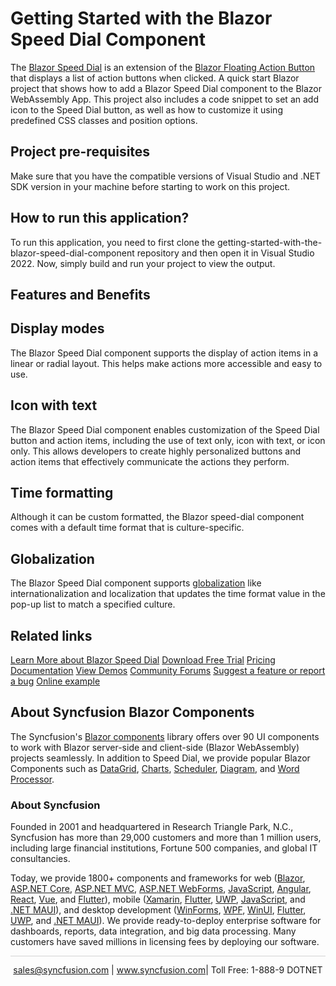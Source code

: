# Getting Started with the Blazor Speed Dial Component

The [Blazor Speed Dial](https://www.syncfusion.com/blazor-components/blazor-speeddial?utm_source=github&utm_medium=listing&utm_campaign=blazor-speed-dial-github-samples) is an extension of the [Blazor Floating Action Button](https://www.syncfusion.com/blazor-components/blazor-fab) that displays a list of action buttons when clicked. A quick start Blazor project that shows how to add a Blazor Speed Dial component to the Blazor WebAssembly App. This project also includes a code snippet to set an add icon to the Speed Dial button, as well as how to customize it using predefined CSS classes and position options.

## Project pre-requisites

Make sure that you have the compatible versions of Visual Studio and .NET SDK version in your machine before starting to work on this project.

## How to run this application?

To run this application, you need to first clone the getting-started-with-the-blazor-speed-dial-component repository and then open it in Visual Studio 2022. Now, simply build and run your project to view the output.

## Features and Benefits

## Display modes
The Blazor Speed Dial component supports the display of action items in a linear or radial layout. This helps make actions more accessible and easy to use.

## Icon with text
The Blazor Speed Dial component enables customization of the Speed Dial button and action items, including the use of text only, icon with text, or icon only. This allows developers to create highly personalized buttons and action items that effectively communicate the actions they perform.

## Time formatting
Although it can be custom formatted, the Blazor speed-dial component comes with a default time format that is culture-specific.

## Globalization
The Blazor Speed Dial component supports [globalization](https://blazor.syncfusion.com/documentation/speed-dial/globalization?utm_source=github&utm_medium=listing&utm_campaign=blazor-speed-dial-github-samples) like internationalization and localization that updates the time format value in the pop-up list to match a specified culture.

## Related links
[Learn More about Blazor Speed Dial](https://www.syncfusion.com/blazor-components/blazor-speeddial?utm_source=github&utm_medium=listing&utm_campaign=blazor-speed-dial-github-samples)
[Download Free Trial](https://www.syncfusion.com/downloads/blazor?utm_source=github&utm_medium=listing&utm_campaign=blazor-speed-dial-github-samples)
[Pricing](https://www.syncfusion.com/sales/products/blazor?utm_source=github&utm_medium=listing&utm_campaign=blazor-speed-dial-github-samples)
[Documentation](https://blazor.syncfusion.com/documentation/speeddial/getting-started?utm_source=github&utm_medium=listing&utm_campaign=blazor-speed-dial-github-samples)
[View Demos](https://blazor.syncfusion.com/demos/speeddial/defaultfunctionalities?utm_source=github&utm_medium=listing&utm_campaign=blazor-speed-dial-github-samples)
[Community Forums](https://www.syncfusion.com/forums/blazor-components?utm_source=github&utm_medium=listing&utm_campaign=blazor-speed-dial-github-samples)
[Suggest a feature or report a bug](https://www.syncfusion.com/feedback/blazor-components?utm_source=github&utm_medium=listing&utm_campaign=blazor-speed-dial-github-samples)
[Online example](https://github.com/SyncfusionExamples/getting-started-with-the-blazor-speed-dial-component?utm_source=github&utm_medium=listing&utm_campaign=blazor-speed-dial-github-samples)

## About Syncfusion Blazor Components
The Syncfusion's [Blazor components](https://www.syncfusion.com/blazor-components?utm_source=github&utm_medium=listing&utm_campaign=blazor-speed-dial-github-samples) library offers over 90 UI components to work with Blazor server-side and client-side (Blazor WebAssembly) projects seamlessly. In addition to Speed Dial, we provide popular Blazor Components such as [DataGrid](https://www.syncfusion.com/blazor-components/blazor-datagrid?utm_source=github&utm_medium=listing&utm_campaign=blazor-speed-dial-github-samples), [Charts](https://www.syncfusion.com/blazor-components/blazor-charts?utm_source=github&utm_medium=listing&utm_campaign=blazor-speed-dial-github-samples), [Scheduler](https://www.syncfusion.com/blazor-components/blazor-scheduler?utm_source=github&utm_medium=listing&utm_campaign=blazor-speed-dial-github-samples), [Diagram](https://www.syncfusion.com/blazor-components/blazor-diagram?utm_source=github&utm_medium=listing&utm_campaign=blazor-speed-dial-github-samples), and [Word Processor](https://www.syncfusion.com/blazor-components/blazor-word-processor?utm_source=github&utm_medium=listing&utm_campaign=blazor-speed-dial-github-samples).

### About Syncfusion
Founded in 2001 and headquartered in Research Triangle Park, N.C., Syncfusion has more than 29,000 customers and more than 1 million users, including large financial institutions, Fortune 500 companies, and global IT consultancies.

Today, we provide 1800+ components and frameworks for web ([Blazor](https://www.syncfusion.com/blazor-components?utm_source=github&utm_medium=listing&utm_campaign=blazor-speed-dial-github-samples), [ASP.NET Core](https://www.syncfusion.com/aspnet-core-ui-controls?utm_source=github&utm_medium=listing&utm_campaign=blazor-speed-dial-github-samples), [ASP.NET MVC](https://www.syncfusion.com/aspnet-mvc-ui-controls?utm_source=github&utm_medium=listing&utm_campaign=blazor-speed-dial-github-samples), [ASP.NET WebForms](https://www.syncfusion.com/jquery/aspnet-webforms-ui-controls?utm_source=github&utm_medium=listing&utm_campaign=blazor-speed-dial-github-samples), [JavaScript](https://www.syncfusion.com/javascript-ui-controls?utm_source=github&utm_medium=listing&utm_campaign=blazor-speed-dial-github-samples), [Angular](https://www.syncfusion.com/angular-components?utm_source=github&utm_medium=listing&utm_campaign=blazor-speed-dial-github-samples), [React](https://www.syncfusion.com/react-components?utm_source=github&utm_medium=listing&utm_campaign=blazor-speed-dial-github-samples), [Vue](https://www.syncfusion.com/vue-components?utm_source=github&utm_medium=listing&utm_campaign=blazor-speed-dial-github-samples), and [Flutter](https://www.syncfusion.com/flutter-widgets?utm_source=github&utm_medium=listing&utm_campaign=blazor-speed-dial-github-samples)), mobile ([Xamarin](https://www.syncfusion.com/xamarin-ui-controls?utm_source=github&utm_medium=listing&utm_campaign=blazor-speed-dial-github-samples), [Flutter](https://www.syncfusion.com/flutter-widgets?utm_source=github&utm_medium=listing&utm_campaign=blazor-speed-dial-github-samples), [UWP](https://www.syncfusion.com/uwp-ui-controls?utm_source=github&utm_medium=listing&utm_campaign=blazor-speed-dial-github-samples), [JavaScript](https://www.syncfusion.com/javascript-ui-controls?utm_source=github&utm_medium=listing&utm_campaign=blazor-speed-dial-github-samples), and [.NET MAUI](https://www.syncfusion.com/maui-controls?utm_source=github&utm_medium=listing&utm_campaign=blazor-speed-dial-github-samples)), and desktop development ([WinForms](https://www.syncfusion.com/winforms-ui-controls?utm_source=github&utm_medium=listing&utm_campaign=blazor-speed-dial-github-samples), [WPF](https://www.syncfusion.com/wpf-controls?utm_source=github&utm_medium=listing&utm_campaign=blazor-speed-dial-github-samples), [WinUI](https://www.syncfusion.com/winui-controls?utm_source=github&utm_medium=listing&utm_campaign=blazor-speed-dial-github-samples), [Flutter](https://www.syncfusion.com/flutter-widgets?utm_source=github&utm_medium=listing&utm_campaign=blazor-speed-dial-github-samples), [UWP](https://www.syncfusion.com/uwp-ui-controls?utm_source=github&utm_medium=listing&utm_campaign=blazor-speed-dial-github-samples), and [.NET MAUI](https://www.syncfusion.com/maui-controls?utm_source=github&utm_medium=listing&utm_campaign=blazor-speed-dial-github-samples)). We provide ready-to-deploy enterprise software for dashboards, reports, data integration, and big data processing. Many customers have saved millions in licensing fees by deploying our software.

<hr style="height:0.3px;border:none;color:lightgrey;background-color:lightgrey;" />

<p align="center">
<a href="mailto:sales@syncfusion.com?Subject=Syncfusion Blazor Speed Dial - GitHub" target="_top">sales@syncfusion.com</a> | <a href="https://www.syncfusion.com?utm_source=github&utm_medium=listing&utm_campaign=blazor-speed-dial-github-samples">www.syncfusion.com</a>| Toll Free: 1-888-9 DOTNET <br>
</p>
